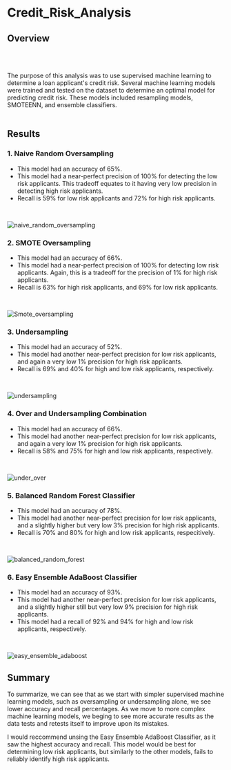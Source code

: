# Credit_Risk_Analysis

## Overview 
<br/>
<br/>

The purpose of this analysis was to use supervised machine learning to determine a loan applicant's credit risk. Several machine learning models were trained and tested on the dataset to determine an optimal model for predicting credit risk. These models included resampling models, SMOTEENN, and ensemble classifiers. 
<br/>
<br/>

## Results

### 1. Naive Random Oversampling
- This model had an accuracy of 65%.
- This model had a near-perfect precision of 100% for detecting the low risk applicants. This tradeoff equates to it having very low precision in detecting high risk applicants.
- Recall is 59% for low risk applicants and 72% for high risk applicants.
<br/>

![naive_random_oversampling](https://user-images.githubusercontent.com/82389466/130539062-c3c35183-0074-4f11-bbc1-52203b56d800.png)
<br/>

### 2. SMOTE Oversampling
- This model had an accuracy of 66%.
- This model had a near-perfect precision of 100% for detecting low risk applicants. Again, this is a tradeoff for the precision of 1% for high risk applicants.
- Recall is 63% for high risk applicants, and 69% for low risk applicants.
<br/>

![Smote_oversampling](https://user-images.githubusercontent.com/82389466/130539808-87480cb7-ac12-4e86-ab07-279deff2f939.png)
<br/>

### 3. Undersampling
- This model had an accuracy of 52%.
- This model had another near-perfect precision for low risk applicants, and again a very low 1% precision for high risk applicants.
- Recall is 69% and 40% for high and low risk applicants, respectively.
<br/>

![undersampling](https://user-images.githubusercontent.com/82389466/130540000-e362da41-8a77-485e-9367-eb4c10bd095d.png)
<br/>

### 4. Over and Undersampling Combination
- This model had an accuracy of 66%.
- This model had another near-perfect precision for low risk applicants, and again a very low 1% precision for high risk applicants.
- Recall is 58% and 75% for high and low risk applicants, respectively.
<br/>

![under_over](https://user-images.githubusercontent.com/82389466/130540113-9975e350-51b4-4f03-b7b7-794f50ecf8a7.png)
<br/>

### 5. Balanced Random Forest Classifier
- This model had an accuracy of 78%.
- This model had another near-perfect precision for low risk applicants, and a slightly higher but  very low 3% precision for high risk applicants.
- Recall is 70% and 80% for high and low risk applicants, respecitively. 
<br/>

![balanced_random_forest](https://user-images.githubusercontent.com/82389466/130540201-b7594b44-0891-46ef-8aeb-4c1ec5c0678c.png)
<br/>

### 6. Easy Ensemble AdaBoost Classifier
- This model had an accuracy of 93%.
- This model had another near-perfect precision for low risk applicants, and a slightly higher still but very low 9% precision for high risk applicants.
- This model had a recall of 92% and 94% for high and low risk applicants, respectively.
<br/>

![easy_ensemble_adaboost](https://user-images.githubusercontent.com/82389466/130540325-99e669b3-2ecf-412b-84cb-8a59ae7bf431.png)
<br/>

## Summary
To summarize, we can see that as we start with simpler supervised machine learning models, such as oversampling or undersampling alone, we see lower accuracy and recall percentages. As we move to more complex machine learning models, we beging to see more accurate results as the data tests and retests itself to improve upon its mistakes. 

I would reccommend unsing the Easy Ensemble AdaBoost Classifier, as it saw the highest accuracy and recall. This model would be best for determining low risk applicants, but similarly to the other models, fails to reliably identify high risk applicants.
